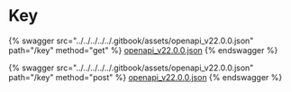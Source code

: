 # Key

{% swagger src="../../../../../.gitbook/assets/openapi_v22.0.0.json" path="/key" method="get" %}
[openapi_v22.0.0.json](../../../../../.gitbook/assets/openapi_v22.0.0.json)
{% endswagger %}

{% swagger src="../../../../../.gitbook/assets/openapi_v22.0.0.json" path="/key" method="post" %}
[openapi_v22.0.0.json](../../../../../.gitbook/assets/openapi_v22.0.0.json)
{% endswagger %}
